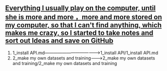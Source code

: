 ## <u>Everything I usually play on the computer, until she is more and more ，more and more stored on my computer, so that I can't find anything, which makes me crazy, so I started to take notes and sort out Ideas and save on GitHub</u>

1.  1_install API.md————————————->1_install API/1_install API.md
2.  2_make my own datasets and training———>2_make my own datasets and training/2_make my own datasets and training


